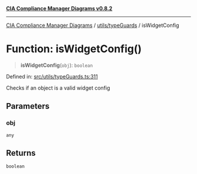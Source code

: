 [**CIA Compliance Manager Diagrams v0.8.2**](../../../README.md)

***

[CIA Compliance Manager Diagrams](../../../modules.md) / [utils/typeGuards](../README.md) / isWidgetConfig

# Function: isWidgetConfig()

> **isWidgetConfig**(`obj`): `boolean`

Defined in: [src/utils/typeGuards.ts:311](https://github.com/Hack23/cia-compliance-manager/blob/423c5d261c747ade8ca2550e176aa05168b5a31e/src/utils/typeGuards.ts#L311)

Checks if an object is a valid widget config

## Parameters

### obj

`any`

## Returns

`boolean`
